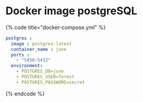 # Docker image postgreSQL

{% code title="docker-compose.yml" %}
```yaml
postgres :
  image : postgres:latest
  container_name : june
  ports :
    - "5450:5432"
  environment:
    - POSTGRES_DB=june
    - POSTGRES_USER=forest
    - POSTGRES_PASSWORD=secret
```
{% endcode %}

